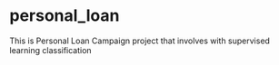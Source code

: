 # personal_loan
This is Personal Loan Campaign project that involves with supervised learning classification
